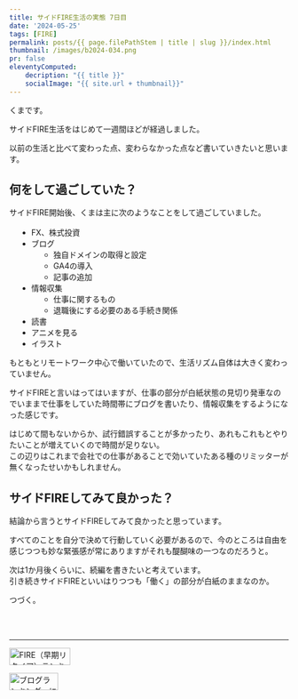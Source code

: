 ```yaml
---
title: サイドFIRE生活の実態 7日目
date: '2024-05-25'
tags: [FIRE]
permalink: posts/{{ page.filePathStem | title | slug }}/index.html
thumbnail: /images/b2024-034.png
pr: false
eleventyComputed:
    decription: "{{ title }}"
    socialImage: "{{ site.url + thumbnail}}"
---
```


くまです。

サイドFIRE生活をはじめて一週間ほどが経過しました。

以前の生活と比べて変わった点、変わらなかった点など書いていきたいと思います。


## 何をして過ごしていた？

サイドFIRE開始後、くまは主に次のようなことをして過ごしていました。

* FX、株式投資
* ブログ
    * 独自ドメインの取得と設定
    * GA4の導入
    * 記事の追加
* 情報収集
    * 仕事に関するもの
    * 退職後にする必要のある手続き関係
* 読書
* アニメを見る
* イラスト

もともとリモートワーク中心で働いていたので、生活リズム自体は大きく変わっていません。

サイドFIREと言いはってはいますが、仕事の部分が白紙状態の見切り発車なのでいままで仕事をしていた時間帯にブログを書いたり、情報収集をするようになった感じです。

はじめて間もないからか、試行錯誤することが多かったり、あれもこれもとやりたいことが増えていくので時間が足りない。<br/>
この辺りはこれまで会社での仕事があることで効いていたある種のリミッターが無くなったせいかもしれません。


## サイドFIREしてみて良かった？

結論から言うとサイドFIREしてみて良かったと思っています。

すべてのことを自分で決めて行動していく必要があるので、今のところは自由を感じつつも妙な緊張感が常にありますがそれも醍醐味の一つなのだろうと。

次は1か月後くらいに、続編を書きたいと考えています。<br/>
引き続きサイドFIREといいはりつつも「働く」の部分が白紙のままなのか。<br/>

つづく。

<br/>
<br/>
<hr/>




<a href="https://blog.with2.net/link/?id=2111205&cid=5493" title="FIRE（早期リタイア）ランキング"><img alt="FIRE（早期リタイア）ランキング" width="110" height="31" src="https://blog.with2.net/img/banner/c/banner_1/br_c_5493_1.gif"></a>

<a href="https://blogmura.com/ranking/in?p_cid=11188911" target="_blank"><img src="https://b.blogmura.com/88_31.gif" width="88" height="31" border="0" alt="ブログランキング・にほんブログ村へ" /></a>

<style>
ul { margin-top: 1rem; margin-left: 1rem; }
ul li { list-style-type: disc; }
ul li ul { margin-top: 0; }
ul li ul li { list-style-type: circle; }
</style>